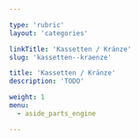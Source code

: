 ```yaml
---

type: 'rubric'
layout: 'categories'

linkTitle: 'Kassetten / Kränze'
slug: 'kassetten--kraenze'

title: 'Kassetten / Kränze'
description: 'TODO'

weight: 1
menu:
  - aside_parts_engine  

---
```


